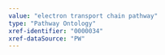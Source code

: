 ```yaml
---
value: "electron transport chain pathway"
type: "Pathway Ontology"
xref-identifier: "0000034"
xref-dataSource: "PW"
---
```

